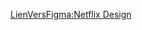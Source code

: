 [LienVersFigma:Netflix Design](https://www.figma.com/design/OcfDiquGd5cHP1E7csnuww/netflix-UI%2FUX?node-id=0-1&node-type=canvas&t=XLhfUKU8wFRycpfV-0)
